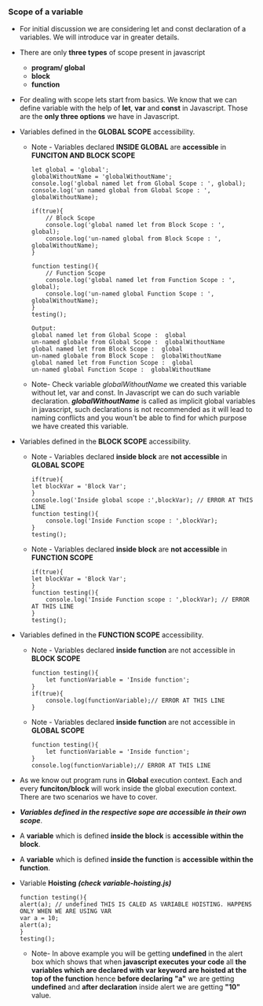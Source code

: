 ### Scope of a variable
- For initial discussion we are considering let and const declaration of a variables. We will introduce var in greater details.
- There are only **three types** of scope present in javascript 
    - **program/ global**
    - **block**
    - **function**
- For dealing with scope lets start from basics. We know that we can define variable with the help of **let**, **var** and **const** in Javascript. Those are the **only three options** we have in Javascript.
- Variables defined in the **GLOBAL SCOPE** accessibility.
    - Note - Variables declared **INSIDE GLOBAL** are **accessible** in **FUNCITON AND BLOCK SCOPE**
        ```
        let global = 'global';
        globalWithoutName = 'globalWithoutName';
        console.log('global named let from Global Scope : ', global);
        console.log('un named global from Global Scope : ', globalWithoutName);

        if(true){
            // Block Scope
            console.log('global named let from Block Scope : ', global);
            console.log('un-named global from Block Scope : ', globalWithoutName);
        }

        function testing(){
            // Function Scope
            console.log('global named let from Function Scope : ', global);
            console.log('un-named global Function Scope : ', globalWithoutName);
        }
        testing();

        Output: 
        global named let from Global Scope :  global
        un-named globale from Global Scope :  globalWithoutName
        global named let from Block Scope :  global
        un-named globale from Block Scope :  globalWithoutName
        global named let from Function Scope :  global
        un-named global Function Scope :  globalWithoutName
        ```
    - Note- Check variable *globalWithoutName* we created this variable without let, var and const. In Javascript we can do such variable declaration. ***globalWithoutName*** is called as implicit global variables in javascript, such declarations is not recommended as it will lead to naming conflicts and you woun't be able to find for which purpose we have created this variable. 
- Variables defined in the **BLOCK SCOPE** accessibility. 
    - Note - Variables declared **inside block** are **not accessible** in **GLOBAL SCOPE**
        ```
        if(true){
        let blockVar = 'Block Var';
        }
        console.log('Inside global scope :',blockVar); // ERROR AT THIS LINE
        function testing(){
            console.log('Inside Function scope : ',blockVar);
        }
        testing();
        ```
    - Note - Variables declared **inside block** are **not accessible** in **FUNCTION SCOPE**
        ```
        if(true){
        let blockVar = 'Block Var';
        }
        function testing(){
            console.log('Inside Function scope : ',blockVar); // ERROR AT THIS LINE
        }
        testing();
        ```
- Variables defined in the **FUNCTION SCOPE** accessibility.
    - Note - Variables declared **inside function** are not accessible in **BLOCK SCOPE**
        ```
        function testing(){
            let functionVariable = 'Inside function';
        }
        if(true){
            console.log(functionVariable);// ERROR AT THIS LINE
        }
        ```
    - Note - Variables declared **inside function** are not accessible in **GLOBAL SCOPE**
        ```
        function testing(){
            let functionVariable = 'Inside function';
        }
        console.log(functionVariable);// ERROR AT THIS LINE
        ```
- As we know out program runs in **Global** execution context. Each and every **funciton/block** will work inside the global execution context. There are two scenarios we have to cover.
-  ***Variables defined in the respective sope are accessible in their own scope***.
- A **variable** which is defined **inside the block** is **accessible within the block**.
- A **variable** which is defined **inside the function** is **accessible within the function**.

- Variable **Hoisting**  ***(check variable-hoisting.js)***
    ```
    function testing(){
    alert(a); // undefined THIS IS CALED AS VARIABLE HOISTING. HAPPENS ONLY WHEN WE ARE USING VAR 
    var a = 10;
    alert(a);
    }
    testing();
    ```
    - Note- In above example you will be getting **undefined** in the alert box which shows that when **javascript executes your code** all **the variables which are declared with var keyword are hoisted at the top of the function** hence **before declaring** **"a"** we are getting **undefined** and **after declaration** inside alert we are getting **"10"** value.